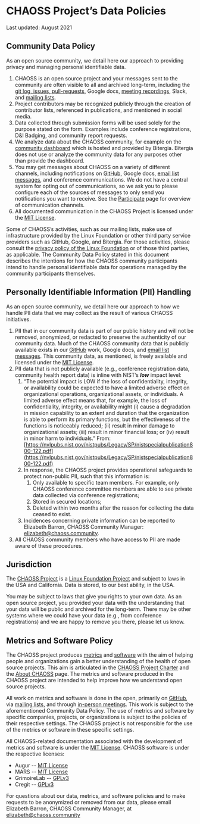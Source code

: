 # CHAOSS Project’s Data Policies

Last updated: August 2021

## Community Data Policy

As an open source community, we detail here our approach to providing privacy and managing personal identifiable data.



1. CHAOSS is an open source project and your messages sent to the community are often visible to all and archived long-term, including the [git log, issues, pull-requests](https://github.com/chaoss), Google docs, [meeting recordings](youtube.com/chaosstube), Slack, and [mailing lists](https://chaoss.community/participate/#user-content-mailing-list-archives). 
1. Project contributors may be recognized publicly through the creation of contributor lists, referenced in publications, and mentioned in social media.
1. Data collected through submission forms will be used solely for the purpose stated on the form. Examples include conference registrations, D&I Badging, and community report requests.
1. We analyze data about the CHAOSS community, for example on the [community dashboard](https://chaoss.biterg.io/) which is hosted and provided by Bitergia. Bitergia does not use or analyze the community data for any purposes other than provide the dashboard.
1. You may get messages about CHAOSS on a variety of different channels, including notifications on [GitHub](https://github.com/chaoss), Google docs, [email list messages](https://chaoss.community/participate/#user-content-mailing-list-archives), and conference communications. We do not have a central system for opting out of communications, so we ask you to please configure each of the sources of messages to only send you notifications you want to receive. See the [Participate](https://chaoss.community/participate/) page for overview of communication channels.
1. All documented communication in the CHAOSS Project is licensed under the [MIT License](https://opensource.org/licenses/MIT). 

Some of CHAOSS’s activities, such as our mailing lists, make use of infrastructure provided by the Linux Foundation or other third party service providers such as GitHub, Google, and Bitergia. For those activities, please consult the [privacy policy of the Linux Foundation](https://www.linuxfoundation.org/privacy/) or of those third parties, as applicable. The Community Data Policy stated in this document describes the intentions for how the CHAOSS community participants intend to handle personal identifiable data for operations managed by the community participants themselves.


## Personally Identifiable Information (PII) Handling

As an open source community, we detail here our approach to how we handle PII data that we may collect as the result of various CHAOSS initiatives.



1. PII that in our community data is part of our public history and will not be removed, anonymized, or redacted to preserve the authenticity of our community data. Much of the CHAOSS community data that is publicly available exists in our [GitHub](https://github.com/chaoss) work, Google docs, and [email list messages](https://chaoss.community/participate/#user-content-mailing-list-archives). This community data, as mentioned, is freely available and licensed under the [MIT License](https://opensource.org/licenses/MIT). 
1. PII data that is not publicly available (e.g., conference registration data, community health report data) is inline with NIST’s **_low_** impact level: 
    1. “The potential impact is LOW if the loss of confidentiality, integrity, or availability could be expected to have a limited adverse effect on organizational operations, organizational assets, or individuals. A limited adverse effect means that, for example, the loss of confidentiality, integrity, or availability might (i) cause a degradation in mission capability to an extent and duration that the organization is able to perform its primary functions, but the effectiveness of the functions is noticeably reduced; (ii) result in minor damage to organizational assets; (iii) result in minor financial loss; or (iv) result in minor harm to individuals.” From: [https://nvlpubs.nist.gov/nistpubs/Legacy/SP/nistspecialpublication800-122.pdf](https://nvlpubs.nist.gov/nistpubs/Legacy/SP/nistspecialpublication800-122.pdf) 
    1. In response, the CHAOSS project provides operational safeguards to protect non-public PII, such that this information is: 
        1. Only available to specific team members. For example, only CHAOSS conference committee members are able to see private data collected via conference registrations; 
        1. Stored in secured locations; 
        1. Deleted within two months after the reason for collecting the data ceased to exist.
    1. Incidences concerning private information can be reported to Elizabeth Barron, CHAOSS Community Manager: elizabeth@chaoss.community. 
1. All CHAOSS community members who have access to PII are made aware of these procedures. 


## Jurisdiction

The [CHAOSS Project](https://chaoss.community/) is a [Linux Foundation Project](https://www.linuxfoundation.org/projects/) and subject to laws in the USA and California. Data is stored, to our best ability, in the USA.

You may be subject to laws that give you rights to your own data. As an open source project, you provided your data with the understanding that your data will be public and archived for the long-term. There may be other systems where we could have your data (e.g., from conference registrations) and we are happy to remove you there, please let us know.


## Metrics and Software Policy

The CHAOSS project produces [metrics](https://chaoss.community/metrics/) and [software](https://chaoss.community/software/) with the aim of helping people and organizations gain a better understanding of the health of open source projects. This aim is articulated in the [CHAOSS Project Charter](https://chaoss.community/about/charter/) and the [About CHAOSS](https://chaoss.community/about/) page. The metrics and software produced in the CHAOSS project are intended to help improve how we understand open source projects. 

All work on metrics and software is done in the open, primarily on [GitHub](https://github.com/chaoss), via [mailing lists](https://chaoss.community/participate/#user-content-mailing-list-archives), and through [in-person meetings](https://chaoss.community/participate/). This work is subject to the aforementioned Community Data Policy. The use of metrics and software by specific companies, projects, or organizations is subject to the policies of their respective settings. The CHAOSS project is not responsible for the use of the metrics or software in these specific settings. 

All CHAOSS-related documentation associated with the development of metrics and software is under the [MIT License](https://opensource.org/licenses/MIT). CHAOSS software is under the respective licenses: 



* Augur -- [MIT License ](https://opensource.org/licenses/MIT)
* MARS  -- [MIT License ](https://opensource.org/licenses/MIT)
* GrimoireLab -- [GPLv3](http://www.gnu.org/licenses/gpl-3.0.en.html)
* Cregit -- [GPLv3](http://www.gnu.org/licenses/gpl-3.0.en.html)

For questions about our data, metrics, and software policies and to make requests to be anonymized or removed from our data, please email Elizabeth Barron, CHAOSS Community Manager, at elizabeth@chaoss.community
